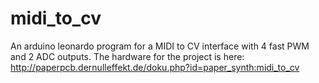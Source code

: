# midi_to_cv
An arduino leonardo program for a MIDI to CV interface with 4 fast PWM and 2 ADC outputs.
The hardware for the project is here:
http://paperpcb.dernulleffekt.de/doku.php?id=paper_synth:midi_to_cv
